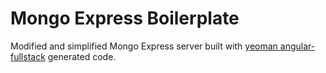 # Mongo Express Boilerplate

Modified and simplified Mongo Express server built with [yeoman angular-fullstack](https://github.com/angular-fullstack/generator-angular-fullstack) generated code.

